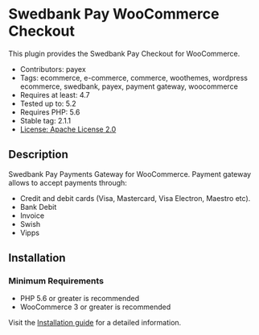 # Swedbank Pay WooCommerce Checkout

This plugin provides the Swedbank Pay Checkout for WooCommerce.

* Contributors: payex
* Tags: ecommerce, e-commerce, commerce, woothemes, wordpress ecommerce, swedbank, payex, payment gateway, woocommerce
* Requires at least: 4.7
* Tested up to: 5.2
* Requires PHP: 5.6
* Stable tag: 2.1.1
* [License: Apache License 2.0](http://www.apache.org/licenses/LICENSE-2.0)

## Description

Swedbank Pay Payments Gateway for WooCommerce. Payment gateway allows to accept payments through:
* Credit and debit cards (Visa, Mastercard, Visa Electron, Maestro etc).
* Bank Debit
* Invoice
* Swish
* Vipps


## Installation

### Minimum Requirements

* PHP 5.6 or greater is recommended
* WooCommerce 3 or greater is recommended

Visit the [Installation guide](https://github.com/SwedbankPay/swedbank-pay-woocommerce-checkout/blob/master/installation-guide.md) for a detailed information.
